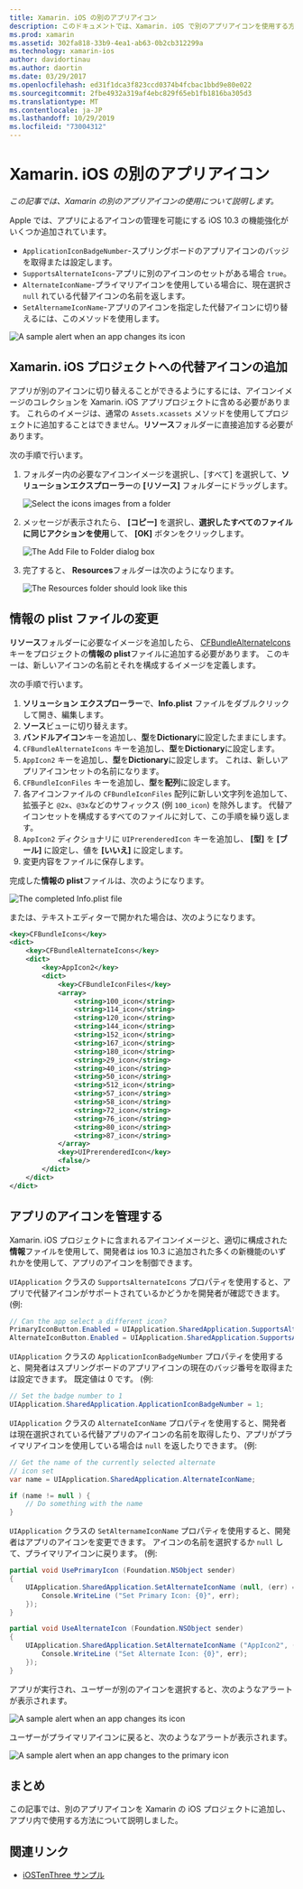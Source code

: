 ```yaml
---
title: Xamarin. iOS の別のアプリアイコン
description: このドキュメントでは、Xamarin. iOS で別のアプリアイコンを使用する方法について説明します。 これらのアイコンを Xamarin の iOS プロジェクトに追加する方法、情報の plist ファイルを変更する方法、およびプログラムによってアプリのアイコンを管理する方法について説明します。
ms.prod: xamarin
ms.assetid: 302fa818-33b9-4ea1-ab63-0b2cb312299a
ms.technology: xamarin-ios
author: davidortinau
ms.author: daortin
ms.date: 03/29/2017
ms.openlocfilehash: ed31f1dca3f823ccd0374b4fcbac1bbd9e80e022
ms.sourcegitcommit: 2fbe4932a319af4ebc829f65eb1fb1816ba305d3
ms.translationtype: MT
ms.contentlocale: ja-JP
ms.lasthandoff: 10/29/2019
ms.locfileid: "73004312"
---
```

# <a name="alternate-app-icons-in-xamarinios"></a>Xamarin. iOS の別のアプリアイコン

_この記事では、Xamarin の別のアプリアイコンの使用について説明します。_

Apple では、アプリによるアイコンの管理を可能にする iOS 10.3 の機能強化がいくつか追加されています。

- `ApplicationIconBadgeNumber`-スプリングボードのアプリアイコンのバッジを取得または設定します。
- `SupportsAlternateIcons`-アプリに別のアイコンのセットがある場合 `true`。
- `AlternateIconName`-プライマリアイコンを使用している場合に、現在選択さ `null` れている代替アイコンの名前を返します。
- `SetAlternameIconName`-アプリのアイコンを指定した代替アイコンに切り替えるには、このメソッドを使用します。

![](alternate-app-icons-images/icons04.png "A sample alert when an app changes its icon")

<a name="Adding-Alternate-Icons" />

## <a name="adding-alternate-icons-to-a-xamarinios-project"></a>Xamarin. iOS プロジェクトへの代替アイコンの追加

アプリが別のアイコンに切り替えることができるようにするには、アイコンイメージのコレクションを Xamarin. iOS アプリプロジェクトに含める必要があります。 これらのイメージは、通常の `Assets.xcassets` メソッドを使用してプロジェクトに追加することはできません。**リソース**フォルダーに直接追加する必要があります。

次の手順で行います。

1. フォルダー内の必要なアイコンイメージを選択し、[すべて] を選択して、**ソリューションエクスプローラー**の **[リソース]** フォルダーにドラッグします。

    ![](alternate-app-icons-images/icons00.png "Select the icons images from a folder")

2. メッセージが表示されたら、 **[コピー]** を選択し、**選択したすべてのファイルに同じアクションを使用**して、 **[OK]** ボタンをクリックします。

    ![](alternate-app-icons-images/icons02.png "The Add File to Folder dialog box")

3. 完了すると、 **Resources**フォルダーは次のようになります。

    ![](alternate-app-icons-images/icons01.png "The Resources folder should look like this")

<a name="Modifying-the-Info.plist-File" />

## <a name="modifying-the-infoplist-file"></a>情報の plist ファイルの変更

**リソース**フォルダーに必要なイメージを追加したら、 [CFBundleAlternateIcons](https://developer.apple.com/library/content/documentation/General/Reference/InfoPlistKeyReference/Articles/CoreFoundationKeys.html#//apple_ref/doc/uid/TP40009249-SW13)キーをプロジェクトの**情報の plist**ファイルに追加する必要があります。 このキーは、新しいアイコンの名前とそれを構成するイメージを定義します。

次の手順で行います。

1. **ソリューション エクスプローラー**で、**Info.plist** ファイルをダブルクリックして開き、編集します。
2. **ソース**ビューに切り替えます。
3. **バンドルアイコン**キーを追加し、**型**を**Dictionary**に設定したままにします。
4. `CFBundleAlternateIcons` キーを追加し、**型**を**Dictionary**に設定します。
5. `AppIcon2` キーを追加し、**型**を**Dictionary**に設定します。 これは、新しいアプリアイコンセットの名前になります。
6. `CFBundleIconFiles` キーを追加し、**型**を**配列**に設定します。
7. 各アイコンファイルの `CFBundleIconFiles` 配列に新しい文字列を追加して、拡張子と `@2x`、`@3x`などのサフィックス (例 `100_icon`) を除外します。 代替アイコンセットを構成するすべてのファイルに対して、この手順を繰り返します。
8. `AppIcon2` ディクショナリに `UIPrerenderedIcon` キーを追加し、 **[型]** を **[ブール]** に設定し、値を **[いいえ]** に設定します。
9. 変更内容をファイルに保存します。

完成した**情報の plist**ファイルは、次のようになります。

![](alternate-app-icons-images/icons03.png "The completed Info.plist file")

または、テキストエディターで開かれた場合は、次のようになります。

```xml
<key>CFBundleIcons</key>
<dict>
    <key>CFBundleAlternateIcons</key>
    <dict>
        <key>AppIcon2</key>
        <dict>
            <key>CFBundleIconFiles</key>
            <array>
                <string>100_icon</string>
                <string>114_icon</string>
                <string>120_icon</string>
                <string>144_icon</string>
                <string>152_icon</string>
                <string>167_icon</string>
                <string>180_icon</string>
                <string>29_icon</string>
                <string>40_icon</string>
                <string>50_icon</string>
                <string>512_icon</string>
                <string>57_icon</string>
                <string>58_icon</string>
                <string>72_icon</string>
                <string>76_icon</string>
                <string>80_icon</string>
                <string>87_icon</string>
            </array>
            <key>UIPrerenderedIcon</key>
            <false/>
        </dict>
    </dict>
</dict>
```

<a name="Managing-the-Apps-Icon" />

## <a name="managing-the-apps-icon"></a>アプリのアイコンを管理する 

Xamarin. iOS プロジェクトに含まれるアイコンイメージと、適切に構成された**情報**ファイルを使用して、開発者は ios 10.3 に追加された多くの新機能のいずれかを使用して、アプリのアイコンを制御できます。

`UIApplication` クラスの `SupportsAlternateIcons` プロパティを使用すると、アプリで代替アイコンがサポートされているかどうかを開発者が確認できます。 (例:

```csharp
// Can the app select a different icon?
PrimaryIconButton.Enabled = UIApplication.SharedApplication.SupportsAlternateIcons;
AlternateIconButton.Enabled = UIApplication.SharedApplication.SupportsAlternateIcons;
```

`UIApplication` クラスの `ApplicationIconBadgeNumber` プロパティを使用すると、開発者はスプリングボードのアプリアイコンの現在のバッジ番号を取得または設定できます。 既定値は 0 です。 (例:

```csharp
// Set the badge number to 1
UIApplication.SharedApplication.ApplicationIconBadgeNumber = 1;
```

`UIApplication` クラスの `AlternateIconName` プロパティを使用すると、開発者は現在選択されている代替アプリのアイコンの名前を取得したり、アプリがプライマリアイコンを使用している場合は `null` を返したりできます。 (例:

```csharp
// Get the name of the currently selected alternate
// icon set
var name = UIApplication.SharedApplication.AlternateIconName;

if (name != null ) {
    // Do something with the name
}
```

`UIApplication` クラスの `SetAlternameIconName` プロパティを使用すると、開発者はアプリのアイコンを変更できます。 アイコンの名前を選択するか `null` して、プライマリアイコンに戻ります。 (例:

```csharp
partial void UsePrimaryIcon (Foundation.NSObject sender)
{
    UIApplication.SharedApplication.SetAlternateIconName (null, (err) => {
        Console.WriteLine ("Set Primary Icon: {0}", err);
    });
}

partial void UseAlternateIcon (Foundation.NSObject sender)
{
    UIApplication.SharedApplication.SetAlternateIconName ("AppIcon2", (err) => {
        Console.WriteLine ("Set Alternate Icon: {0}", err);
    });
}
```

アプリが実行され、ユーザーが別のアイコンを選択すると、次のようなアラートが表示されます。

![](alternate-app-icons-images/icons04.png "A sample alert when an app changes its icon")

ユーザーがプライマリアイコンに戻ると、次のようなアラートが表示されます。

![](alternate-app-icons-images/icons05.png "A sample alert when an app changes to the primary icon")

<a name="Summary" />

## <a name="summary"></a>まとめ

この記事では、別のアプリアイコンを Xamarin の iOS プロジェクトに追加し、アプリ内で使用する方法について説明しました。

## <a name="related-links"></a>関連リンク

- [iOSTenThree サンプル](https://docs.microsoft.com/samples/xamarin/ios-samples/ios10-iostenthree/)
